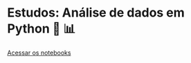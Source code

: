 # Estudos: Análise de dados em Python :snake: :bar_chart:

[Acessar os notebooks](https://valerianiceria.github.io/analise_dados_python/)
